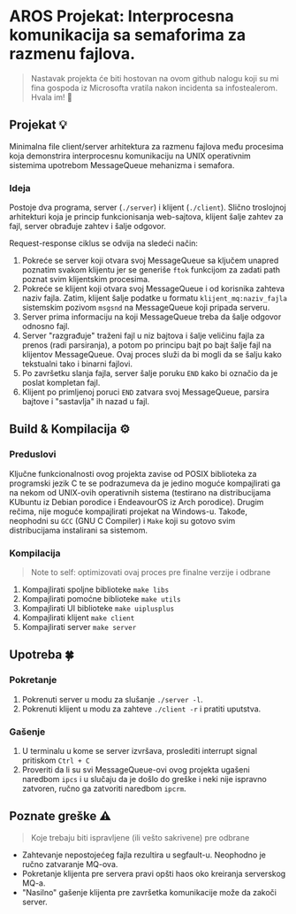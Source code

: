 # AROS Projekat: Interprocesna komunikacija sa semaforima za razmenu fajlova.

> Nastavak projekta će biti hostovan na ovom github nalogu koji su mi fina gospoda iz Microsofta vratila nakon incidenta sa infostealerom. Hvala im! 💛

## Projekat 💡

Minimalna file client/server arhitektura za razmenu fajlova među procesima koja demonstrira interprocesnu komunikaciju na UNIX operativnim sistemima upotrebom MessageQueue mehanizma i semafora.

### Ideja

Postoje dva programa, server (`./server`) i klijent (`./client`). Slično troslojnoj arhitekturi koja je princip funkcionisanja web-sajtova, klijent šalje zahtev za fajl, server obrađuje zahtev i šalje odgovor.

Request-response ciklus se odvija na sledeći način:

1. Pokreće se server koji otvara svoj MessageQueue sa ključem unapred poznatim svakom klijentu jer se generiše `ftok` funkcijom za zadati path poznat svim klijentskim procesima.
2. Pokreće se klijent koji otvara svoj MessageQueue i od korisnika zahteva naziv fajla. Zatim, klijent šalje podatke u formatu `klijent_mq:naziv_fajla` sistemskim pozivom `msgsnd` na MessageQueue koji pripada serveru.
3. Server prima informaciju na koji MessageQueue treba da šalje odgovor odnosno fajl.
4. Server "razgrađuje" traženi fajl u niz bajtova i šalje veličinu fajla za prenos (radi parsiranja), a potom po principu bajt po bajt šalje fajl na klijentov MessageQueue. Ovaj proces služi da bi mogli da se šalju kako tekstualni tako i binarni fajlovi.
5. Po završetku slanja fajla, server šalje poruku `END` kako bi označio da je poslat kompletan fajl.
6. Klijent po primljenoj poruci `END` zatvara svoj MessageQueue, parsira bajtove i "sastavlja" ih nazad u fajl.
## Build & Kompilacija ⚙️
### Preduslovi
Ključne funkcionalnosti ovog projekta zavise od POSIX biblioteka za programski jezik C te se podrazumeva da je jedino moguće kompajlirati ga na nekom od UNIX-ovih operativnih sistema (testirano na distribucijama KUbuntu iz Debian porodice i EndeavourOS iz Arch porodice). Drugim rečima, nije moguće kompajlirati projekat na Windows-u. Takođe, neophodni su `GCC` (GNU C Compiler) i `Make` koji su gotovo svim distribucijama instalirani sa sistemom.

### Kompilacija
> Note to self: optimizovati ovaj proces pre finalne verzije i odbrane
1. Kompajlirati spoljne biblioteke `make libs`
2. Kompajlirati pomoćne biblioteke `make utils`
3. Kompajlirati UI biblioteke `make uiplusplus`
4. Kompajlirati klijent `make client`
5. Kompajlirati server `make server`

## Upotreba 🍀
### Pokretanje
1. Pokrenuti server u modu za slušanje `./server -l`.
2. Pokrenuti klijent u modu za zahteve `./client -r` i pratiti uputstva.

### Gašenje
1. U terminalu u kome se server izvršava, proslediti interrupt signal pritiskom `Ctrl + C`
2. Proveriti da li su svi MessageQueue-ovi ovog projekta ugašeni naredbom `ipcs` i u slučaju da je došlo do greške i neki nije ispravno zatvoren, ručno ga zatvoriti naredbom `ipcrm`.

## Poznate greške ⚠️
> Koje trebaju biti ispravljene (ili vešto sakrivene) pre odbrane
* Zahtevanje nepostojećeg fajla rezultira u segfault-u. Neophodno je ručno zatvaranje MQ-ova.
* Pokretanje klijenta pre servera pravi opšti haos oko kreiranja serverskog MQ-a.
* "Nasilno" gašenje klijenta pre završetka komunikacije može da zakoči server.